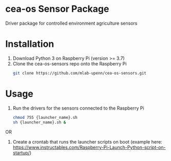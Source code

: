 # cea-os Sensor Package
Driver package for controlled environment agriculture sensors

# Installation
1. Download Python 3 on Raspberry Pi (version >= 3.7)
2. Clone the cea-os-sensors repo onto the Raspberry Pi
    ```sh
    git clone https://github.com/mlab-upenn/cea-os-sensors.git
    ```
# Usage
1. Run the drivers for the sensors connected to the Raspberry Pi

    ```sh
    chmod 755 {launcher_name}.sh
    sh {launcher_name}.sh &
    ```
OR

1. Create a crontab that runs the launcher scripts on boot (example here: https://www.instructables.com/Raspberry-Pi-Launch-Python-script-on-startup/)
